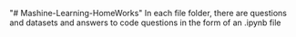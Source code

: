 "# Mashine-Learning-HomeWorks" 
In each file folder, there are questions and datasets and answers to code questions in the form of an .ipynb file
